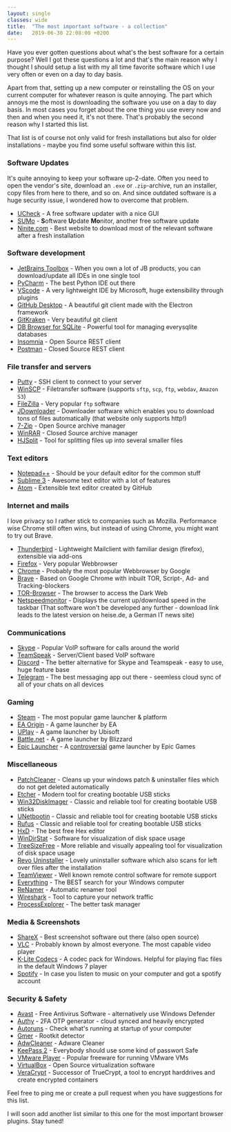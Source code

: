 ```yaml
---
layout: single
classes: wide
title:  "The most important software - a collection"
date:   2019-06-30 22:08:00 +0200
---
```


Have you ever gotten questions about what's the best software for a certain purpose? Well I got these questions a lot and that's the main reason why I thought I should setup a list with my all time favorite software which I use very often or even on a day to day basis.

Apart from that, setting up a new computer or reinstalling the OS on your current computer for whatever reason is quite annoying. The part which annoys me the most is downloading the software you use on a day to day basis. In most cases you forget about the one thing you use every now and then and when you need it, it's not there. That's probably the second reason why I started this list.

That list is of course not only valid for fresh installations but also for older installations - maybe you find some useful software within this list.


### Software Updates
It's quite annoying to keep your software up-2-date. Often you need to open the vendor's site, download an `.exe` or `.zip`-archive, run an installer, copy files from here to there, and so on. And since outdated software is a huge security issue, I wondered how to overcome that problem. 

- [UCheck](https://www.adlice.com/download/ucheck/#download) - A free software updater with a nice GUI
- [SUMo](https://kcsoftwares.com/index.php?sumo) - **S**oftware **U**pdate **Mo**nitor, another free software update
- [Ninite.com](https://ninite.com/) - Best website to download most of the relevant software after a fresh installation

### Software development

- [JetBrains Toolbox](https://www.jetbrains.com/toolbox/app/) - When you own a lot of JB products, you can download/update all IDEs in one single tool
- [PyCharm](https://www.jetbrains.com/pycharm/) - The best Python IDE out there
- [VScode](https://code.visualstudio.com/) - A very lightweight IDE by Microsoft, huge extensibility through plugins
- [GitHub Desktop](https://desktop.github.com/) - A beautiful git client made with the Electron framework
- [GitKraken](https://www.gitkraken.com/) - Very beautiful git client
- [DB Browser for SQLite](https://sqlitebrowser.org/) - Powerful tool for managing everysqlite databases
- [Insomnia](https://insomnia.rest/) - Open Source REST client
- [Postman](https://www.getpostman.com/) - Closed Source REST client

### File transfer and servers

- [Putty](https://www.putty.org/) - SSH client to connect to your server
- [WinSCP](https://winscp.net/eng/docs/lang:de) - Filetransfer software (supports `sftp`, `scp`, `ftp`, `webdav`, `Amazon S3`)
- [FileZilla](https://filezilla-project.org/) - Very popular `ftp` software
- [JDownloader](http://jdownloader.org/) - Downloader software which enables you to download tons of files automatically (that website only supports http!)
- [7-Zip](https://7-zip.org/) - Open Source archive manager
- [WinRAR](https://www.win-rar.com) - Closed Source archive manager
- [HJSplit](http://www.hjsplit.org/) - Tool for splitting files up into several smaller files

### Text editors
- [Notepad++](https://notepad-plus-plus.org/) - Should be your default editor for the common stuff
- [Sublime 3](https://www.sublimetext.com/) - Awesome text editor with a lot of features
- [Atom](https://atom.io/) - Extensible text editor created by GitHub


### Internet and mails
I love privacy so I rather stick to companies such as Mozilla. Performance wise Chrome still often wins, but instead of using Chrome, you might want to try out Brave.

- [Thunderbird](https://www.mozilla.org/de/thunderbird/) - Lightweight Mailclient with familiar design (firefox), extensible via add-ons
- [Firefox](https://www.mozilla.org/de/firefox/new/) - Very popular Webbrowser
- [Chrome](https://www.google.de/chrome) - Probably the most popular Webbrowser by Google
- [Brave](https://brave.com/) - Based on Google Chrome with inbuilt TOR, Script-, Ad- and Tracking-blockers
- [TOR-Browser](https://www.torproject.org/download/) - The browser to access the Dark Web
- [Netspeedmonitor](https://www.heise.de/download/product/netspeedmonitor-35095) - Displays the current up/download speed in the taskbar (That software won't be developed any further - download link leads to the latest version on heise.de, a German IT news site)

### Communications
- [Skype](https://www.skype.com/de/get-skype/) - Popular VoIP software for calls around the world
- [TeamSpeak](https://www.teamspeak.com/en/) - Server/Client based VoIP software
- [Discord](https://discordapp.com/) - The better alternative for Skype and Teamspeak - easy to use, huge feature base
- [Telegram](https://telegram.org/) - The best messaging app out there - seemless cloud sync of all of your chats on all devices

### Gaming
- [Steam](https://store.steampowered.com) - The most popular game launcher & platform
- [EA Origin](https://www.origin.com/) - A game launcher by EA
- [UPlay](https://uplay.ubisoft.com/) - A game launcher by Ubisoft
- [Battle.net](https://www.blizzard.com/en-us/) - A game launcher by Blizzard
- [Epic Launcher](https://www.epicgames.com/store/) - A [controversial](https://www.reddit.com/r/PhoenixPoint/comments/b0rxdq/epic_game_store_spyware_tracking_and_you/) game launcher by Epic Games

### Miscellaneous
- [PatchCleaner](https://www.homedev.com.au/Free/PatchCleaner) - Cleans up your windows patch & uninstaller files which do not get deleted automatically
- [Etcher](https://etcher.io/) - Modern tool for creating bootable USB sticks
- [Win32DiskImager](https://sourceforge.net/projects/win32diskimager/) - Classic and reliable tool for creating bootable USB sticks
- [UNetbootin](https://unetbootin.github.io/) - Classic and reliable tool for creating bootable USB sticks
- [Rufus](https://rufus.ie/) - Classic and reliable tool for creating bootable USB sticks
- [HxD](https://mh-nexus.de/en/hxd/) - The best free Hex editor
- [WinDirStat](https://windirstat.net/) - Software for visualization of disk space usage
- [TreeSizeFree](https://www.jam-software.de/treesize_free/) - More reliable and visually appealing tool for visualization of disk space usage
- [Revo Uninstaller](https://www.revouninstaller.com/revo_uninstaller_free_download.html) - Lovely uninstaller software which also scans for left over files after the installation
- [TeamViewer](https://www.teamviewer.com/) - Well known remote control software for remote support
- [Everything](https://www.voidtools.com/) - The BEST search for your Windows computer 
- [ReNamer](http://www.den4b.com/products/renamer) - Automatic renamer tool
- [Wireshark](https://www.wireshark.org/download.html) - Tool to capture your network traffic
- [ProcessExplorer](https://docs.microsoft.com/en-us/sysinternals/downloads/process-explorer) - The better task manager

### Media & Screenshots
- [ShareX](https://getsharex.com/) - Best screenshot software out there (also open source)
- [VLC](https://www.videolan.org/vlc/index.de.html) - Probably known by almost everyone. The most capable video player
- [K-Lite Codecs](https://www.codecguide.com/) - A codec pack for Windows. Helpful for playing flac files in the default Windows 7 player
- [Spotify](https://www.spotify.com/) - In case you listen to music on your computer and got a spotify account

### Security & Safety
- [Avast](https://www.avast.com/de-de/index) - Free Antivirus Software - alternatively use Windows Defender
- [Authy](https://authy.com/) - 2FA OTP generator - cloud synced and heavily encrypted
- [Autoruns](https://docs.microsoft.com/en-us/sysinternals/downloads/autoruns) - Check what's running at startup of your computer
- [Gmer](http://www.gmer.net/) - Rootkit detector
- [AdwCleaner](https://de.malwarebytes.com/adwcleaner/) - Adware Cleaner
- [KeePass 2](https://keepass.info/) - Everybody should use some kind of  passwort Safe
- [VMware Player](https://www.mware.com/products/workstation-player.html) - Popular freeware for running VMware VMs
- [VirtualBox](https://www.virtualbox.org/) - Open Source virtualization software
- [VeraCrypt](https://www.veracrypt.fr/en/Downloads.html) - Successor of TrueCrypt, a tool to encrypt harddrives and create encrypted containers

Feel free to ping me or create a pull request when you have suggestions for this list.

I will soon add another list similar to this one for the most important browser plugins. Stay tuned!